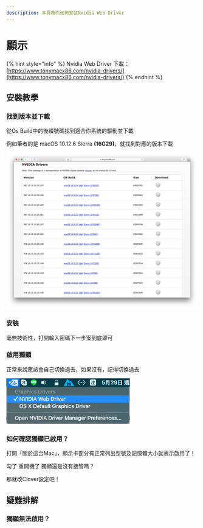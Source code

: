 ```yaml
---
description: 本頁教你如何安裝Nvidia Web Driver
---
```


# 顯示



{% hint style="info" %}
Nvidia Web Driver 下載：[https://www.tonymacx86.com/nvidia-drivers/](https://www.tonymacx86.com/nvidia-drivers/)
{% endhint %}

## 安裝教學

### 找到版本並下載

從Os Build中的後綴號碼找到適合你系統的驅動並下載

例如筆者的是 macOS 10.12.6 Sierra **\(16G29\)**，就找到對應的版本下載

![](../.gitbook/assets/ying-mu-kuai-zhao-20180529-shang-wu-7.53.29.png)

### 安裝

毫無技術性，打開輸入密碼下一步案到底即可

### 啟用獨顯

正常來說應該會自己切換過去，如果沒有，記得切換過去

![](../.gitbook/assets/ying-mu-kuai-zhao-20180529-shang-wu-7.56.20.png)

### 如何確認獨顯已啟用？

打開「關於這台Mac」，顯示卡部分有正常列出型號及記憶體大小就表示啟用了！

勾了 重開機了 獨顯還是沒有接管嗎？

那就改Clover設定吧！

## 疑難排解

### 獨顯無法啟用？



